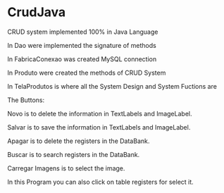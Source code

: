 # CrudJava
CRUD system implemented 100% in Java Language

In Dao were implemented the signature of methods

In FabricaConexao was created MySQL connection

In Produto were created the methods of CRUD System

In TelaProdutos is where all the System Design and System Fuctions are

The Buttons:

Novo is to delete the information in TextLabels and ImageLabel.

Salvar is to save the information in TextLabels and ImageLabel.

Apagar is to delete the registers in the DataBank.

Buscar is to search registers in the DataBank.

Carregar Imagens is to select the image.

In this Program you can also click on table registers for select it.



